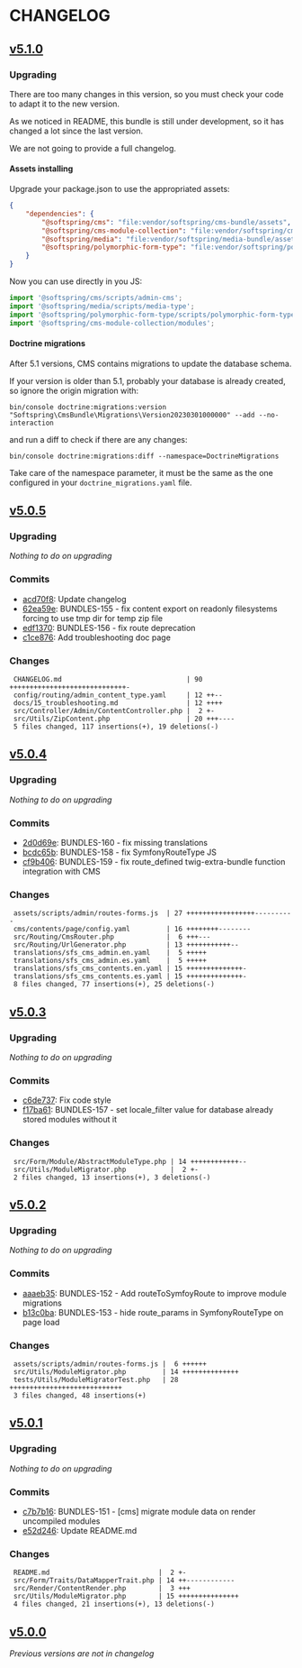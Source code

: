 # CHANGELOG

## [v5.1.0](https://github.com/softspring/cms-bundle/releases/tag/v5.1.0)

### Upgrading

There are too many changes in this version, so you must check your code to adapt it to the new version.

As we noticed in README, this bundle is still under development, so it has changed a lot since the last version.

We are not going to provide a full changelog.

#### Assets installing

Upgrade your package.json to use the appropriated assets:

```json
{
    "dependencies": {
        "@softspring/cms": "file:vendor/softspring/cms-bundle/assets",
        "@softspring/cms-module-collection": "file:vendor/softspring/cms-module-collection/assets",
        "@softspring/media": "file:vendor/softspring/media-bundle/assets",
        "@softspring/polymorphic-form-type": "file:vendor/softspring/polymorphic-form-type/assets"
    }
}
```

Now you can use directly in you JS:

```js
import '@softspring/cms/scripts/admin-cms';
import '@softspring/media/scripts/media-type';
import '@softspring/polymorphic-form-type/scripts/polymorphic-form-type';
import '@softspring/cms-module-collection/modules';
```

#### Doctrine migrations

After 5.1 versions, CMS contains migrations to update the database schema. 

If your version is older than 5.1, probably your database is already created, so ignore the origin migration with:

    bin/console doctrine:migrations:version "Softspring\CmsBundle\Migrations\Version20230301000000" --add --no-interaction

and run a diff to check if there are any changes:

    bin/console doctrine:migrations:diff --namespace=DoctrineMigrations

Take care of the namespace parameter, it must be the same as the one configured in your `doctrine_migrations.yaml` file. 


## [v5.0.5](https://github.com/softspring/cms-bundle/releases/tag/v5.0.5)

### Upgrading

*Nothing to do on upgrading*

### Commits

- [acd70f8](https://github.com/softspring/cms-bundle/commit/acd70f8f31069d5940f394e8b4e1ce991fc248a1): Update changelog
- [62ea59e](https://github.com/softspring/cms-bundle/commit/62ea59e6b3fe9d16a8bbad567e74d20a482e7b4c): BUNDLES-155 - fix content export on readonly filesystems forcing to use tmp dir for temp zip file
- [edf1370](https://github.com/softspring/cms-bundle/commit/edf13705d165c9f0ae79c1809c010e32bc0dcd7c): BUNDLES-156 - fix route deprecation
- [c1ce876](https://github.com/softspring/cms-bundle/commit/c1ce8767f0ec98a27497d227be4e8f29f9521e6d): Add troubleshooting doc page

### Changes

```
 CHANGELOG.md                               | 90 +++++++++++++++++++++++++++++-
 config/routing/admin_content_type.yaml     | 12 ++--
 docs/15_troubleshooting.md                 | 12 ++++
 src/Controller/Admin/ContentController.php |  2 +-
 src/Utils/ZipContent.php                   | 20 +++----
 5 files changed, 117 insertions(+), 19 deletions(-)
```

## [v5.0.4](https://github.com/softspring/cms-bundle/releases/tag/v5.0.4)

### Upgrading

*Nothing to do on upgrading*

### Commits

- [2d0d69e](https://github.com/softspring/cms-bundle/commit/2d0d69e6677ef3a694ac968438536577d79a7722): BUNDLES-160 - fix missing translations
- [bcdc65b](https://github.com/softspring/cms-bundle/commit/bcdc65b628edb62fd434f768afa205f28578352b): BUNDLES-158 - fix SymfonyRouteType JS
- [cf9b406](https://github.com/softspring/cms-bundle/commit/cf9b4066592d5e5465bb39443b5a62fe58091b82): BUNDLES-159 - fix route_defined twig-extra-bundle function integration with CMS

### Changes

```
 assets/scripts/admin/routes-forms.js  | 27 +++++++++++++++++----------
 cms/contents/page/config.yaml         | 16 ++++++++--------
 src/Routing/CmsRouter.php             |  6 +++---
 src/Routing/UrlGenerator.php          | 13 +++++++++++--
 translations/sfs_cms_admin.en.yaml    |  5 +++++
 translations/sfs_cms_admin.es.yaml    |  5 +++++
 translations/sfs_cms_contents.en.yaml | 15 ++++++++++++++-
 translations/sfs_cms_contents.es.yaml | 15 ++++++++++++++-
 8 files changed, 77 insertions(+), 25 deletions(-)
```

## [v5.0.3](https://github.com/softspring/cms-bundle/releases/tag/v5.0.3)

### Upgrading

*Nothing to do on upgrading*

### Commits

- [c6de737](https://github.com/softspring/cms-bundle/commit/c6de73764001c6522fa98f8fc666c433c2192ca6): Fix code style
- [f17ba61](https://github.com/softspring/cms-bundle/commit/f17ba610e9aba197b30e113566d5384368ed4769): BUNDLES-157 - set locale_filter value for database already stored modules without it

### Changes

```
 src/Form/Module/AbstractModuleType.php | 14 ++++++++++++--
 src/Utils/ModuleMigrator.php           |  2 +-
 2 files changed, 13 insertions(+), 3 deletions(-)
```

## [v5.0.2](https://github.com/softspring/cms-bundle/releases/tag/v5.0.2)

### Upgrading

*Nothing to do on upgrading*

### Commits

- [aaaeb35](https://github.com/softspring/cms-bundle/commit/aaaeb35542437be93476052ed40a2e01e299af22): BUNDLES-152 - Add routeToSymfoyRoute to improve module migrations
- [b13c0ba](https://github.com/softspring/cms-bundle/commit/b13c0ba15e9f680129b8a5abc5b35945d70f2295): BUNDLES-153 - hide route_params in SymfonyRouteType on page load

### Changes

```
 assets/scripts/admin/routes-forms.js |  6 ++++++
 src/Utils/ModuleMigrator.php         | 14 ++++++++++++++
 tests/Utils/ModuleMigratorTest.php   | 28 ++++++++++++++++++++++++++++
 3 files changed, 48 insertions(+)
```

## [v5.0.1](https://github.com/softspring/cms-bundle/releases/tag/v5.0.1)

### Upgrading

*Nothing to do on upgrading*

### Commits

- [c7b7b16](https://github.com/softspring/cms-bundle/commit/c7b7b1609fc06ff19ef8605eb53234e93ffaef99): BUNDLES-151 - [cms] migrate module data on render uncompiled modules
- [e52d246](https://github.com/softspring/cms-bundle/commit/e52d2460084fda6974782b8464efb1c3162a4cd5): Update README.md

### Changes

```
 README.md                           |  2 +-
 src/Form/Traits/DataMapperTrait.php | 14 ++------------
 src/Render/ContentRender.php        |  3 +++
 src/Utils/ModuleMigrator.php        | 15 +++++++++++++++
 4 files changed, 21 insertions(+), 13 deletions(-)
```

## [v5.0.0](https://github.com/softspring/cms-bundle/releases/tag/v5.0.0)

*Previous versions are not in changelog*
